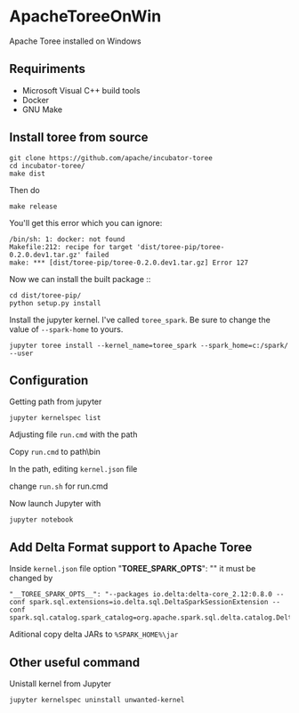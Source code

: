 # ApacheToreeOnWin
Apache Toree installed on Windows



Requiriments
-------------------------
* Microsoft Visual C++ build tools
* Docker
* GNU Make



Install toree from source
-------------------------

```
git clone https://github.com/apache/incubator-toree
cd incubator-toree/
make dist
```

Then do

```
make release
```

You'll get this error which you can ignore:

```
/bin/sh: 1: docker: not found
Makefile:212: recipe for target 'dist/toree-pip/toree-0.2.0.dev1.tar.gz' failed
make: *** [dist/toree-pip/toree-0.2.0.dev1.tar.gz] Error 127
```

Now we can install the built package ::

```
cd dist/toree-pip/
python setup.py install
```

Install the jupyter kernel. I've called  `toree_spark`.
Be sure to change the value of `--spark-home` to yours.

```
jupyter toree install --kernel_name=toree_spark --spark_home=c:/spark/   --user
```


Configuration
-------------------------

Getting path from jupyter

```
jupyter kernelspec list
```

Adjusting file `run.cmd` with the path 

Copy `run.cmd` to path\bin


In the path, editing `kernel.json` file

change `run.sh` for run.cmd

Now launch Jupyter with

```
jupyter notebook
```

Add Delta Format support to Apache Toree
-------------------------

Inside `kernel.json` file option "__TOREE_SPARK_OPTS__": "" it must be changed by 

```
"__TOREE_SPARK_OPTS__": "--packages io.delta:delta-core_2.12:0.8.0 --conf spark.sql.extensions=io.delta.sql.DeltaSparkSessionExtension --conf spark.sql.catalog.spark_catalog=org.apache.spark.sql.delta.catalog.DeltaCatalog",
```

Aditional copy delta JARs to `%SPARK_HOME%\jar`

Other useful command
-------------------------
Unistall kernel from Jupyter

```
jupyter kernelspec uninstall unwanted-kernel
```




